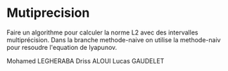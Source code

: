 # Mutiprecision

Faire un algorithme pour calculer la norme L2 avec des intervalles multiprécision.
Dans la branche methode-naive on utilise la methode-naiv pour resoudre l'equation de lyapunov.

Mohamed LEGHERABA
Driss ALOUI
Lucas GAUDELET

